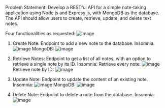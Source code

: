 Problem Statement: Develop a RESTful API for a simple note-taking application using Node.js and Express.js, with MongoDB as the database. The API should allow users to create, retrieve, update, and delete text notes.

Four functionalities as requested:
![image](https://github.com/KanishqGandharv219/Backend_Assessment/assets/133373835/7019daa9-27ff-4b70-8aab-8e486cc8437f)

1. Create Note: Endpoint to add a new note to the database.
   Insomnia: ![image](https://github.com/KanishqGandharv219/Backend_Assessment/assets/133373835/befdad13-3014-45d9-9884-c166f80d5032)
   MongoDB: ![image](https://github.com/KanishqGandharv219/Backend_Assessment/assets/133373835/b4e98bf5-817b-46d5-9022-bfc216b10d64)

2. Retrieve Notes: Endpoint to get a list of all notes, with an option to retrieve a single note by its ID.
   Insomnia:
   Retrieve every note: ![image](https://github.com/KanishqGandharv219/Backend_Assessment/assets/133373835/d2f65821-a43b-4f99-a20c-e3790d4b7976)
   Retrieve note by ID: ![image](https://github.com/KanishqGandharv219/Backend_Assessment/assets/133373835/1efd2103-3a8b-4df5-ac40-4d29f99dcdbd)

3. Update Note: Endpoint to update the content of an existing note.
   Insomnia: ![image](https://github.com/KanishqGandharv219/Backend_Assessment/assets/133373835/50e14f42-2ab1-4994-9330-69abfe7e3f6f)
   MongoDB: ![image](https://github.com/KanishqGandharv219/Backend_Assessment/assets/133373835/9c7c367d-51bd-4696-a71f-e271c36c9b78)

4. Delete Note: Endpoint to delete a note from the database.
   Insomnia: ![image](https://github.com/KanishqGandharv219/Backend_Assessment/assets/133373835/393b7d32-a0b4-485b-b897-08e4a8256c6d)
